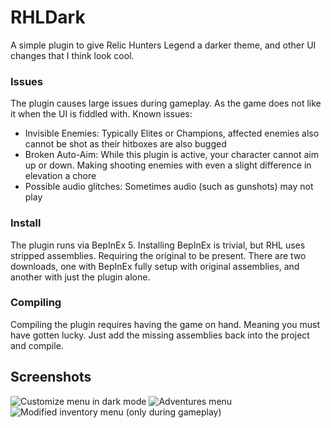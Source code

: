 ﻿# RHLDark
A simple plugin to give Relic Hunters Legend a darker theme, and other UI changes that I think look cool.
### Issues
The plugin causes large issues during gameplay.
As the game does not like it when the UI is fiddled with.
Known issues:
 - Invisible Enemies: Typically Elites or Champions, affected enemies also cannot be shot as their hitboxes are also bugged
 - Broken Auto-Aim: While this plugin is active, your character cannot aim up or down. Making shooting enemies with even a slight difference in elevation a chore
 - Possible audio glitches: Sometimes audio (such as gunshots) may not play
### Install
The plugin runs via BepInEx 5. Installing BepInEx is trivial, but RHL uses stripped assemblies. Requiring the original to be present. There are two downloads, one with BepInEx fully setup with original assemblies, and another with just the plugin alone.
### Compiling
Compiling the plugin requires having the game on hand. Meaning you must have gotten lucky.
Just add the missing assemblies back into the project and compile.
## Screenshots
![Customize menu in dark mode](https://i.imgur.com/3Bp72RW.png)
![Adventures menu](https://i.imgur.com/KgMJIvQ.png)
![Modified inventory menu (only during gameplay)](https://i.imgur.com/r5qAZpH.png)
